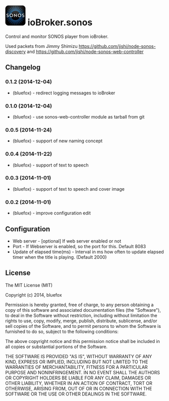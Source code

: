 ![Logo](admin/sonos.png)
ioBroker.sonos
==============

Control and monitor SONOS player from ioBroker.

Used packets from Jimmy Shimizu
https://github.com/jishi/node-sonos-discovery and 
https://github.com/jishi/node-sonos-web-controller

## Changelog
### 0.1.2 (2014-12-04)
- (bluefox) - redirect logging messages to ioBroker

### 0.1.0 (2014-12-04)
- (bluefox) - use sonos-web-controller module as tarball from git

### 0.0.5 (2014-11-24)
- (bluefox) - support of new naming concept


### 0.0.4 (2014-11-22)
- (bluefox) - support of text to speech

### 0.0.3 (2014-11-01)
- (bluefox) - support of text to speech and cover image

### 0.0.2 (2014-11-01)
- (bluefox) - improve configuration edit

## Configuration
- Web server - [optional] If web server enabled or not
- Port       - If Webserver is enabled, so the port for this. Default 8083
- Update of elapsed time(ms) - Interval in ms how often to update elapsed timer when the title is playing. (Default 2000) 

## License

The MIT License (MIT)

Copyright (c) 2014, bluefox

Permission is hereby granted, free of charge, to any person obtaining a copy
of this software and associated documentation files (the "Software"), to deal
in the Software without restriction, including without limitation the rights
to use, copy, modify, merge, publish, distribute, sublicense, and/or sell
copies of the Software, and to permit persons to whom the Software is
furnished to do so, subject to the following conditions:

The above copyright notice and this permission notice shall be included in
all copies or substantial portions of the Software.

THE SOFTWARE IS PROVIDED "AS IS", WITHOUT WARRANTY OF ANY KIND, EXPRESS OR
IMPLIED, INCLUDING BUT NOT LIMITED TO THE WARRANTIES OF MERCHANTABILITY,
FITNESS FOR A PARTICULAR PURPOSE AND NONINFRINGEMENT. IN NO EVENT SHALL THE
AUTHORS OR COPYRIGHT HOLDERS BE LIABLE FOR ANY CLAIM, DAMAGES OR OTHER
LIABILITY, WHETHER IN AN ACTION OF CONTRACT, TORT OR OTHERWISE, ARISING FROM,
OUT OF OR IN CONNECTION WITH THE SOFTWARE OR THE USE OR OTHER DEALINGS IN
THE SOFTWARE.
